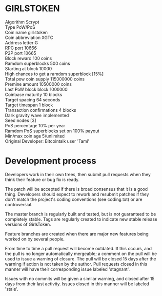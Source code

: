 GIRLSTOKEN  
===========================

Algorithm   Scrypt  
Type   PoW/PoS  
Coin name   girlstoken  
Coin abbreviation   XGTC  
Address letter   G  
RPC port   10666  
P2P port   10665  
Block reward   100 coins  
Ramdom superblocks 500 coins  
Starting at block 10000  
High chances to get a ramdom superblock [15%]  
Total pow coin supply   115000000 coins  
Premine amount   10500000 coins  
Last PoW block   block 1000000  
Coinbase maturity   10 blocks  
Target spacing   64 seconds  
Target timespan   1 block  
Transaction confirmations   4 blocks  
Dark gravity wave implemented  
Seed nodes [3]  
PoS percentage   10% per year  
Ramdom PoS superblocks set on 100% payout  
Min/max coin age 5/unlimited  
Original Developer: Bitcointalk user 'Tami'  


Development process
===========================

Developers work in their own trees, then submit pull requests when
they think their feature or bug fix is ready.

The patch will be accepted if there is broad consensus that it is a
good thing.  Developers should expect to rework and resubmit patches
if they don't match the project's coding conventions (see coding.txt)
or are controversial.

The master branch is regularly built and tested, but is not guaranteed
to be completely stable. Tags are regularly created to indicate new
stable release versions of GirlsToken.

Feature branches are created when there are major new features being
worked on by several people.

From time to time a pull request will become outdated. If this occurs, and
the pull is no longer automatically mergeable; a comment on the pull will
be used to issue a warning of closure. The pull will be closed 15 days
after the warning if action is not taken by the author. Pull requests closed
in this manner will have their corresponding issue labeled 'stagnant'.

Issues with no commits will be given a similar warning, and closed after
15 days from their last activity. Issues closed in this manner will be 
labeled 'stale'.
